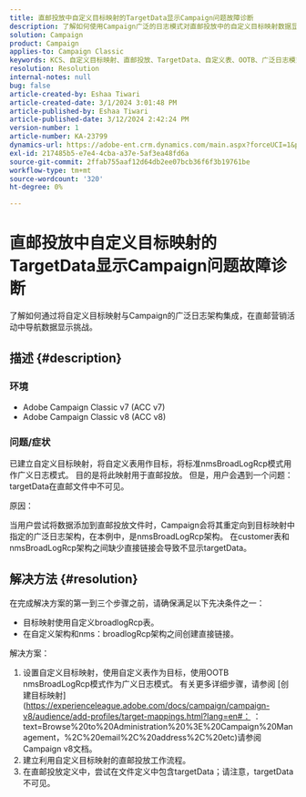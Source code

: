 ```yaml
---
title: 直邮投放中自定义目标映射的TargetData显示Campaign问题故障诊断
description: 了解如何使用Campaign广泛的日志模式对直邮投放中的自定义目标映射数据显示问题进行故障诊断。
solution: Campaign
product: Campaign
applies-to: Campaign Classic
keywords: KCS、自定义目标映射、直邮投放、TargetData、自定义表、OOTB、广泛日志模式、工作流、链接创建、营销活动、故障排除
resolution: Resolution
internal-notes: null
bug: false
article-created-by: Eshaa Tiwari
article-created-date: 3/1/2024 3:01:48 PM
article-published-by: Eshaa Tiwari
article-published-date: 3/12/2024 2:42:24 PM
version-number: 1
article-number: KA-23799
dynamics-url: https://adobe-ent.crm.dynamics.com/main.aspx?forceUCI=1&pagetype=entityrecord&etn=knowledgearticle&id=661aa79b-dcd7-ee11-9078-6045bd006b25
exl-id: 217485b5-e7e4-4cba-a37e-5af3ea48fd6a
source-git-commit: 2ffab755aaf12d64db2ee07bcb36f6f3b19761be
workflow-type: tm+mt
source-wordcount: '320'
ht-degree: 0%

---
```


# 直邮投放中自定义目标映射的TargetData显示Campaign问题故障诊断


了解如何通过将自定义目标映射与Campaign的广泛日志架构集成，在直邮营销活动中导航数据显示挑战。

## 描述 {#description}


### 环境

- Adobe Campaign Classic v7 (ACC v7)
- Adobe Campaign Classic v8 (ACC v8)


### 问题/症状

已建立自定义目标映射，将自定义表用作目标，将标准nmsBroadLogRcp模式用作广义日志模式。 目的是将此映射用于直邮投放。 但是，用户会遇到一个问题：targetData在直邮文件中不可见。

原因：

当用户尝试将数据添加到直邮投放文件时，Campaign会将其重定向到目标映射中指定的广泛日志架构，在本例中，是nmsBroadLogRcp架构。 在customer表和nmsBroadLogRcp架构之间缺少直接链接会导致不显示targetData。


## 解决方法 {#resolution}


在完成解决方案的第一到三个步骤之前，请确保满足以下先决条件之一：

- 目标映射使用自定义broadlogRcp表。
- 在自定义架构和nms：broadlogRcp架构之间创建直接链接。


解决方案：

1. 设置自定义目标映射，使用自定义表作为目标，使用OOTB nmsBroadLogRcp模式作为广义日志模式。 有关更多详细步骤，请参阅 [创建目标映射](https://experienceleague.adobe.com/docs/campaign/campaign-v8/audience/add-profiles/target-mappings.html?lang=en#： ：text=Browse%20to%20Administration%20%3E%20Campaign%20Management，%2C%20email%2C%20address%2C%20etc)请参阅Campaign v8文档。
2. 建立利用自定义目标映射的直邮投放工作流程。
3. 在直邮投放定义中，尝试在文件定义中包含targetData；请注意，targetData不可见。
